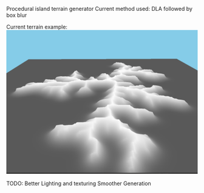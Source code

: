 Procedural island terrain generator
Current method used: DLA followed by box blur

Current terrain example:
![example](example.png)

TODO:
Better Lighting and texturing
Smoother Generation
